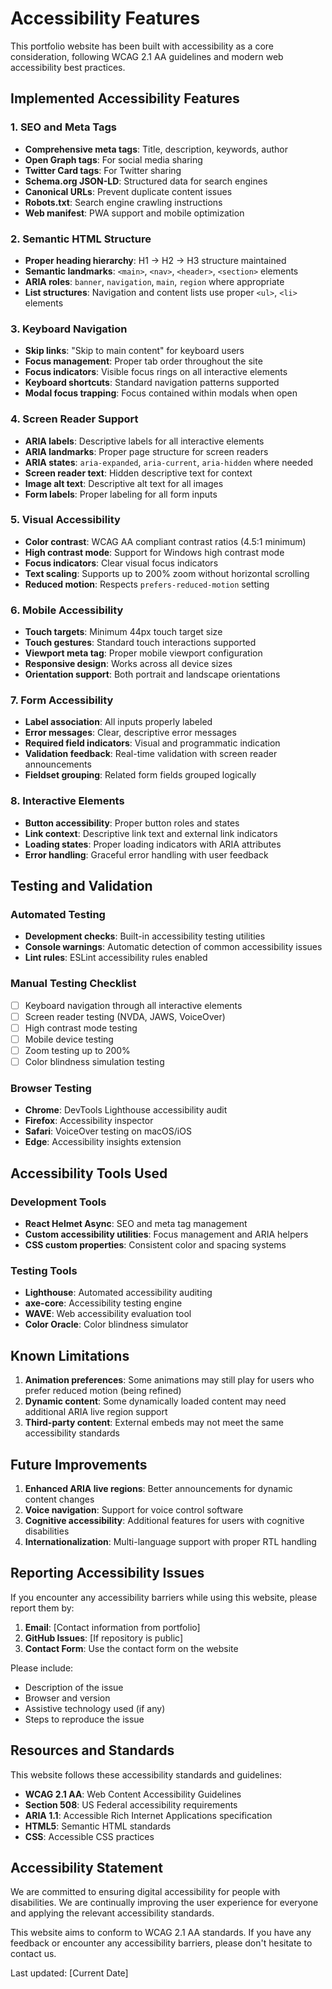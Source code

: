 # Accessibility Features

This portfolio website has been built with accessibility as a core consideration, following WCAG 2.1 AA guidelines and modern web accessibility best practices.

## Implemented Accessibility Features

### 1. SEO and Meta Tags
- **Comprehensive meta tags**: Title, description, keywords, author
- **Open Graph tags**: For social media sharing
- **Twitter Card tags**: For Twitter sharing
- **Schema.org JSON-LD**: Structured data for search engines
- **Canonical URLs**: Prevent duplicate content issues
- **Robots.txt**: Search engine crawling instructions
- **Web manifest**: PWA support and mobile optimization

### 2. Semantic HTML Structure
- **Proper heading hierarchy**: H1 → H2 → H3 structure maintained
- **Semantic landmarks**: `<main>`, `<nav>`, `<header>`, `<section>` elements
- **ARIA roles**: `banner`, `navigation`, `main`, `region` where appropriate
- **List structures**: Navigation and content lists use proper `<ul>`, `<li>` elements

### 3. Keyboard Navigation
- **Skip links**: "Skip to main content" for keyboard users
- **Focus management**: Proper tab order throughout the site
- **Focus indicators**: Visible focus rings on all interactive elements
- **Keyboard shortcuts**: Standard navigation patterns supported
- **Modal focus trapping**: Focus contained within modals when open

### 4. Screen Reader Support
- **ARIA labels**: Descriptive labels for all interactive elements
- **ARIA landmarks**: Proper page structure for screen readers
- **ARIA states**: `aria-expanded`, `aria-current`, `aria-hidden` where needed
- **Screen reader text**: Hidden descriptive text for context
- **Image alt text**: Descriptive alt text for all images
- **Form labels**: Proper labeling for all form inputs

### 5. Visual Accessibility
- **Color contrast**: WCAG AA compliant contrast ratios (4.5:1 minimum)
- **High contrast mode**: Support for Windows high contrast mode
- **Focus indicators**: Clear visual focus indicators
- **Text scaling**: Supports up to 200% zoom without horizontal scrolling
- **Reduced motion**: Respects `prefers-reduced-motion` setting

### 6. Mobile Accessibility
- **Touch targets**: Minimum 44px touch target size
- **Touch gestures**: Standard touch interactions supported
- **Viewport meta tag**: Proper mobile viewport configuration
- **Responsive design**: Works across all device sizes
- **Orientation support**: Both portrait and landscape orientations

### 7. Form Accessibility
- **Label association**: All inputs properly labeled
- **Error messages**: Clear, descriptive error messages
- **Required field indicators**: Visual and programmatic indication
- **Validation feedback**: Real-time validation with screen reader announcements
- **Fieldset grouping**: Related form fields grouped logically

### 8. Interactive Elements
- **Button accessibility**: Proper button roles and states
- **Link context**: Descriptive link text and external link indicators
- **Loading states**: Proper loading indicators with ARIA attributes
- **Error handling**: Graceful error handling with user feedback

## Testing and Validation

### Automated Testing
- **Development checks**: Built-in accessibility testing utilities
- **Console warnings**: Automatic detection of common accessibility issues
- **Lint rules**: ESLint accessibility rules enabled

### Manual Testing Checklist
- [ ] Keyboard navigation through all interactive elements
- [ ] Screen reader testing (NVDA, JAWS, VoiceOver)
- [ ] High contrast mode testing
- [ ] Mobile device testing
- [ ] Zoom testing up to 200%
- [ ] Color blindness simulation testing

### Browser Testing
- **Chrome**: DevTools Lighthouse accessibility audit
- **Firefox**: Accessibility inspector
- **Safari**: VoiceOver testing on macOS/iOS
- **Edge**: Accessibility insights extension

## Accessibility Tools Used

### Development Tools
- **React Helmet Async**: SEO and meta tag management
- **Custom accessibility utilities**: Focus management and ARIA helpers
- **CSS custom properties**: Consistent color and spacing systems

### Testing Tools
- **Lighthouse**: Automated accessibility auditing
- **axe-core**: Accessibility testing engine
- **WAVE**: Web accessibility evaluation tool
- **Color Oracle**: Color blindness simulator

## Known Limitations

1. **Animation preferences**: Some animations may still play for users who prefer reduced motion (being refined)
2. **Dynamic content**: Some dynamically loaded content may need additional ARIA live region support
3. **Third-party content**: External embeds may not meet the same accessibility standards

## Future Improvements

1. **Enhanced ARIA live regions**: Better announcements for dynamic content changes
2. **Voice navigation**: Support for voice control software
3. **Cognitive accessibility**: Additional features for users with cognitive disabilities
4. **Internationalization**: Multi-language support with proper RTL handling

## Reporting Accessibility Issues

If you encounter any accessibility barriers while using this website, please report them by:

1. **Email**: [Contact information from portfolio]
2. **GitHub Issues**: [If repository is public]
3. **Contact Form**: Use the contact form on the website

Please include:
- Description of the issue
- Browser and version
- Assistive technology used (if any)
- Steps to reproduce the issue

## Resources and Standards

This website follows these accessibility standards and guidelines:

- **WCAG 2.1 AA**: Web Content Accessibility Guidelines
- **Section 508**: US Federal accessibility requirements
- **ARIA 1.1**: Accessible Rich Internet Applications specification
- **HTML5**: Semantic HTML standards
- **CSS**: Accessible CSS practices

## Accessibility Statement

We are committed to ensuring digital accessibility for people with disabilities. We are continually improving the user experience for everyone and applying the relevant accessibility standards.

This website aims to conform to WCAG 2.1 AA standards. If you have any feedback or encounter any accessibility barriers, please don't hesitate to contact us.

Last updated: [Current Date]